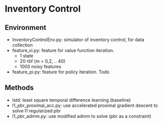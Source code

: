 # Inventory Control
## Environment
- InventoryControlEnv.py: simulator of inventory control, for data collection
- feature_vi.py: feature for value function iteration. 
  - 1 state
  - 20 rbf (m = 0,2, .. 40) 
  - 1000 noisy features
- feature_pi.py: feature for policy iteration. Todo

## Methods
- lstd: least square temporal difference learning (baseline)
- l1_pbr_proximal_acc.py: use accelerated proximal gradient descent to solve l1 regularized pbr
- l1_pbr_admm.py: use modified admm to solve (pbr as a constraint)
